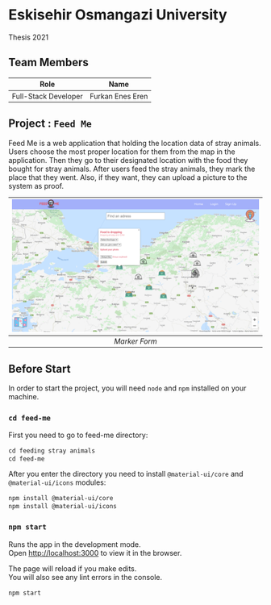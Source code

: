# Eskisehir Osmangazi University   
Thesis 2021

## Team Members

| Role                  | Name             |
|-----------------------|------------------|
| Full-Stack Developer  | Furkan Enes Eren |

## Project : `Feed Me`

Feed Me is a web application that holding the location data of stray animals.
Users choose the most proper location for them from the map in the application. Then they go to their designated location 
with the food they bought for stray animals. After users feed the stray animals, they mark the place that they went.
Also, if they want, they can upload a picture to the system as proof. 

| ![marker-form](feed-me/public/marker-form.png) |
| :--:|
| *Marker Form* |

## Before Start

In order to start the project, you will need `node` and `npm` installed on your machine.

### `cd feed-me`

First you need to go to feed-me directory: 

```shell
cd feeding stray animals
cd feed-me
```
After you enter the directory you need to install `@material-ui/core` and `@material-ui/icons` modules:

```shell
npm install @material-ui/core
npm install @material-ui/icons
```

### `npm start`

Runs the app in the development mode.\
Open [http://localhost:3000](http://localhost:3000) to view it in the browser.

The page will reload if you make edits.\
You will also see any lint errors in the console.

```shell
npm start
```